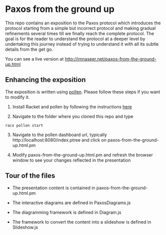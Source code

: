 
# Paxos from the ground up

This repo contains an exposition to the Paxos protocol which introduces the protocol starting from a simple but incorrect protocol and making gradual refinements several times till we finally reach the complete protocol. The goal is for the reader to understand the protocol at a deeper level by undertaking this journey instead of trying to understand it with all its subtle details from the get go.

You can see a live version at http://imnaseer.net/paxos-from-the-ground-up.html

## Enhancing the exposition

The exposition is written using [pollen](https://docs.racket-lang.org/pollen/). Please follow these steps if you want to modify it.

1. Install Racket and pollen by following the instructions [here](https://docs.racket-lang.org/pollen/Installation.html#%28part._.How_to_install%29)

2. Navigate to the folder where you cloned this repo and type

  ```
  raco pollen start
  ```

3. Navigate to the pollen dashboard url, typically http://localhost:8080/index.ptree and click on paxos-from-the-ground-up.html.pm

4. Modify paxos-from-the-ground-up.html.pm and refresh the browser window to see your changes reflected in the presentation

## Tour of the files

* The presentation content is contained in paxos-from-the-ground-up.html.pm

* The interactive diagrams are defined in PaxosDiagrams.js

* The diagramming framework is defined in Diagram.js

* The framework to convert the content into a slideshow is defined in Slideshow.js